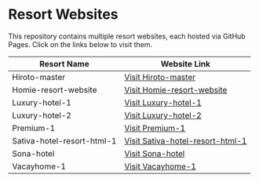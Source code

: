 # Resort Websites

This repository contains multiple resort websites, each hosted via GitHub Pages. Click on the links below to visit them.

| Resort Name             | Website Link      |
|-------------------------|-------------------|
| Hiroto-master | [Visit Hiroto-master](https://tech-auxxweb.github.io/demo-resort/hiroto-master/) |
| Homie-resort-website | [Visit Homie-resort-website](https://tech-auxxweb.github.io/demo-resort/Homie-resort-website/) |
| Luxury-hotel-1 | [Visit Luxury-hotel-1](https://tech-auxxweb.github.io/demo-resort/luxury-hotel-1/) |
| Luxury-hotel-2 | [Visit Luxury-hotel-2](https://tech-auxxweb.github.io/demo-resort/luxury-hotel-2/) |
| Premium-1 | [Visit Premium-1](https://tech-auxxweb.github.io/demo-resort/Premium-1/) |
| Sativa-hotel-resort-html-1 | [Visit Sativa-hotel-resort-html-1](https://tech-auxxweb.github.io/demo-resort/sativa-hotel-resort-html-1/) |
| Sona-hotel | [Visit Sona-hotel](https://tech-auxxweb.github.io/demo-resort/sona-hotel/) |
| Vacayhome-1 | [Visit Vacayhome-1](https://tech-auxxweb.github.io/demo-resort/vacayhome-1/) |